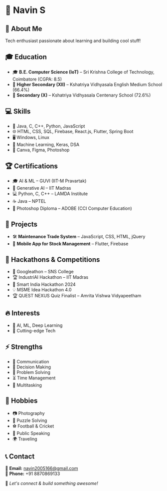 # 👋 Navin S

## 🚀 About Me
Tech enthusiast passionate about learning and building cool stuff!

## 🎓 Education
- 🎓 **B.E. Computer Science (IoT)** – Sri Krishna College of Technology, Coimbatore (CGPA: 8.5)
- 🏫 **Higher Secondary (XII)** – Kshatriya Vidhyasala English Medium School (66.4%)
- 🏫 **Secondary (X)** – Kshatriya Vidhyasala Centenary School (72.6%)

## 💻 Skills
- 🔹 Java, C, C++, Python, JavaScript
- 🌐 HTML, CSS, SQL, Firebase, React.js, Flutter, Spring Boot
- 🖥️ Windows, Linux
- 🤖 Machine Learning, Keras, DSA
- 🎨 Canva, Figma, Photoshop

## 🏆 Certifications
- 🎓 AI & ML – GUVI (IIT-M Pravartak)
- 🤖 Generative AI – IIT Madras
- 💻 Python, C, C++ – LAMDA Institute
- ☕ Java – NPTEL
- 🎨 Photoshop Diploma – ADOBE (CCI Computer Education)

## 🔨 Projects
- 🛠️ **Maintenance Trade System** – JavaScript, CSS, HTML, jQuery
- 📱 **Mobile App for Stock Management** – Flutter, Firebase

## 🎯 Hackathons & Competitions
- 🚀 Googleathon – SNS College
- 🏆 IndustriAI Hackathon – IIT Madras
- 🏅 Smart India Hackathon 2024
- 💡 MSME Idea Hackathon 4.0
- 🏆 QUEST NEXUS Quiz Finalist – Amrita Vishwa Vidyapeetham

## 🔥 Interests
- 🤖 AI, ML, Deep Learning
- 🚀 Cutting-edge Tech

## ⚡ Strengths
- 💬 Communication
- 🎯 Decision Making
- 🧠 Problem Solving
- ⏳ Time Management
- 🔀 Multitasking

## 🎨 Hobbies
- 📷 Photography
- 🧩 Puzzle Solving
- ⚽ Football & Cricket
- 🎤 Public Speaking
- 🌍 Traveling

## 📞 Contact
📧 **Email:** navin2005166@gmail.com  
📱 **Phone:** +91 8870869133  

🚀 *Let's connect & build something awesome!*

<!---
NavinS2005/NavinS2005 is a ✨ special ✨ repository because its `README.md` (this file) appears on your GitHub profile.
You can click the Preview link to take a look at your changes.
--->
